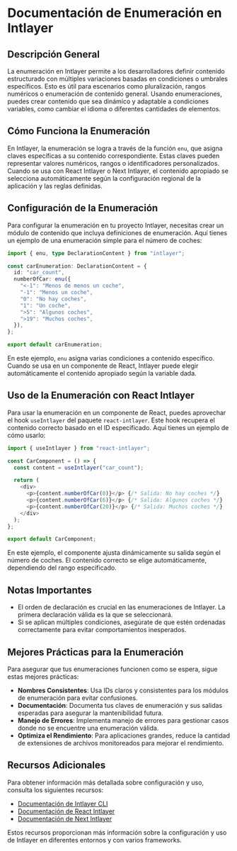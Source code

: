 # Documentación de Enumeración en Intlayer

## Descripción General

La enumeración en Intlayer permite a los desarrolladores definir contenido estructurado con múltiples variaciones basadas en condiciones o umbrales específicos. Esto es útil para escenarios como pluralización, rangos numéricos o enumeración de contenido general. Usando enumeraciones, puedes crear contenido que sea dinámico y adaptable a condiciones variables, como cambiar el idioma o diferentes cantidades de elementos.

## Cómo Funciona la Enumeración

En Intlayer, la enumeración se logra a través de la función `enu`, que asigna claves específicas a su contenido correspondiente. Estas claves pueden representar valores numéricos, rangos o identificadores personalizados. Cuando se usa con React Intlayer o Next Intlayer, el contenido apropiado se selecciona automáticamente según la configuración regional de la aplicación y las reglas definidas.

## Configuración de la Enumeración

Para configurar la enumeración en tu proyecto Intlayer, necesitas crear un módulo de contenido que incluya definiciones de enumeración. Aquí tienes un ejemplo de una enumeración simple para el número de coches:

```typescript
import { enu, type DeclarationContent } from "intlayer";

const carEnumeration: DeclarationContent = {
  id: "car_count",
  numberOfCar: enu({
    "<-1": "Menos de menos un coche",
    "-1": "Menos un coche",
    "0": "No hay coches",
    "1": "Un coche",
    ">5": "Algunos coches",
    ">19": "Muchos coches",
  }),
};

export default carEnumeration;
```

En este ejemplo, `enu` asigna varias condiciones a contenido específico. Cuando se usa en un componente de React, Intlayer puede elegir automáticamente el contenido apropiado según la variable dada.

## Uso de la Enumeración con React Intlayer

Para usar la enumeración en un componente de React, puedes aprovechar el hook `useIntlayer` del paquete `react-intlayer`. Este hook recupera el contenido correcto basado en el ID especificado. Aquí tienes un ejemplo de cómo usarlo:

```javascript
import { useIntlayer } from "react-intlayer";

const CarComponent = () => {
  const content = useIntlayer("car_count");

  return (
    <div>
      <p>{content.numberOfCar(0)}</p> {/* Salida: No hay coches */}
      <p>{content.numberOfCar(6)}</p> {/* Salida: Algunos coches */}
      <p>{content.numberOfCar(20)}</p> {/* Salida: Muchos coches */}
    </div>
  );
};

export default CarComponent;
```

En este ejemplo, el componente ajusta dinámicamente su salida según el número de coches. El contenido correcto se elige automáticamente, dependiendo del rango especificado.

## Notas Importantes

- El orden de declaración es crucial en las enumeraciones de Intlayer. La primera declaración válida es la que se seleccionará.
- Si se aplican múltiples condiciones, asegúrate de que estén ordenadas correctamente para evitar comportamientos inesperados.

## Mejores Prácticas para la Enumeración

Para asegurar que tus enumeraciones funcionen como se espera, sigue estas mejores prácticas:

- **Nombres Consistentes**: Usa IDs claros y consistentes para los módulos de enumeración para evitar confusiones.
- **Documentación**: Documenta tus claves de enumeración y sus salidas esperadas para asegurar la mantenibilidad futura.
- **Manejo de Errores**: Implementa manejo de errores para gestionar casos donde no se encuentre una enumeración válida.
- **Optimiza el Rendimiento**: Para aplicaciones grandes, reduce la cantidad de extensiones de archivos monitoreados para mejorar el rendimiento.

## Recursos Adicionales

Para obtener información más detallada sobre configuración y uso, consulta los siguientes recursos:

- [Documentación de Intlayer CLI](https://github.com/aypineau/intlayer/blob/main/docs/docs/intlayer_cli_es.md)
- [Documentación de React Intlayer](https://github.com/aypineau/intlayer/blob/main/docs/docs/intlayer_with_create_react_app_es.md)
- [Documentación de Next Intlayer](https://github.com/aypineau/intlayer/blob/main/docs/docs/intlayer_with_nextjs_es.md)

Estos recursos proporcionan más información sobre la configuración y uso de Intlayer en diferentes entornos y con varios frameworks.
